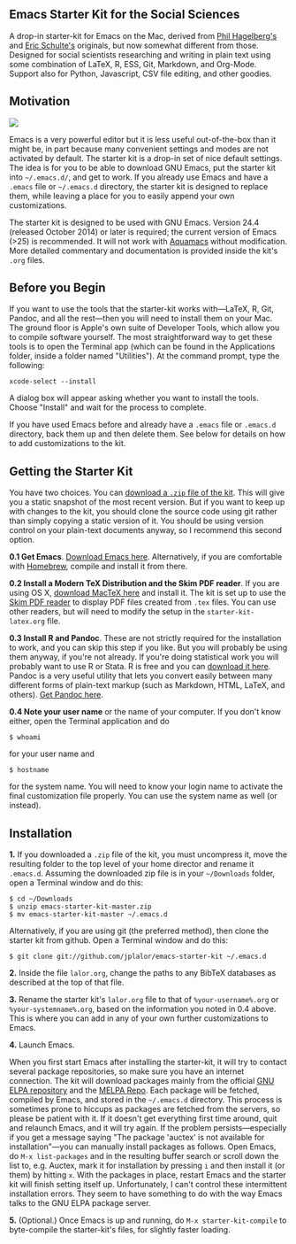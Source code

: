 ## Emacs Starter Kit for the Social Sciences

A drop-in starter-kit for Emacs on the Mac, derived from
[Phil Hagelberg's](https://github.com/technomancy) and
[Eric Schulte's](https://github.com/eschulte/) originals, but now
somewhat different from those. Designed for social scientists
researching and writing in plain text using some combination of LaTeX,
R, ESS, Git, Markdown, and Org-Mode. Support also for Python,
Javascript, CSV file editing, and other goodies.

## Motivation

[![](http://kieranhealy.org/img/emacs-starter-kit.jpg)](http://kieranhealy.org/img/emacs-starter-kit.jpg)

Emacs is a very powerful
editor but it is less useful out-of-the-box than it might be, in part
because many convenient settings and modes are not activated by default.
The starter kit is a drop-in set of nice default settings. The idea is
for you to be able to download GNU Emacs, put the starter kit into
`~/.emacs.d/`, and get to work. If you already use Emacs and have a
`.emacs` file or `~/.emacs.d` directory, the starter kit is designed to
replace them, while leaving a place for you to easily append your own
customizations.

The starter kit is designed to be used with GNU Emacs. Version 24.4
(released October 2014) or later is required; the current version of
Emacs (>25) is recommended. It will not work with
[Aquamacs](http://aquamacs.org/ "Aquamacs: Emacs for Mac OS X")
without modification. More detailed commentary and documentation is
provided inside the kit's `.org` files.

## Before you Begin

If you want to use the tools that the starter-kit works with—LaTeX, R,
Git, Pandoc, and all the rest—then you will need to install them on your
Mac. The ground floor is Apple's own suite of Developer Tools, which
allow you to compile software yourself. The most straightforward way to get these tools is to open the Terminal app (which can be found in the Applications folder, inside a folder named "Utilities"). At the command prompt, type the following:

`xcode-select --install`

A dialog box will appear asking whether you want to install the tools. Choose "Install" and wait for the process to complete. 

If you have used Emacs before and already have a `.emacs` file or
`.emacs.d` directory, back them up and then delete them. See below for
details on how to add customizations to the kit.

## Getting the Starter Kit ##

You have two choices. You can [download a `.zip` file of the
kit](https://github.com/kjhealy/emacs-starter-kit/archive/master.zip).
This will give you a static snapshot of the most recent version. But if
you want to keep up with changes to the kit, you should clone the source
code using git rather than simply copying a static version of it. You
should be using version control on your plain-text documents anyway, so
I recommend this second option.

**0.1 Get Emacs**. [Download Emacs
here](http://emacsformacosx.com/ "GNU Emacs For Mac OS X").
Alternatively, if you are comfortable with [Homebrew](https://brew.sh), compile and install it from there.

**0.2 Install a Modern TeX Distribution and the Skim PDF reader**. If
you are using OS X, [download MacTeX
here](http://www.tug.org/mactex/ "MacTeX - TeX Users Group") and install
it. The kit is set up to use the [Skim PDF
reader](http://skim-app.sourceforge.net) to display PDF files created
from `.tex` files. You can use other readers, but will need to modify
the setup in the `starter-kit-latex.org` file.

**0.3 Install R and Pandoc**. These are not strictly required for the
installation to work, and you can skip this step if you like. But you
will probably be using them anyway, if you're not already. If you're
doing statistical work you will probably want to use R or Stata. R is
free and you can [download it here](http://www.r-project.org). Pandoc is
a very useful utility that lets you convert easily between many
different forms of plain-text markup (such as Markdown, HTML, LaTeX, and
others). [Get Pandoc here](http://johnmacfarlane.net/pandoc/).

**0.4 Note your user name** or the name of your computer. If you don't
know either, open the Terminal application and do

    $ whoami

for your user name and

    $ hostname

for the system name. You will need to know your login name to activate
the final customization file properly. You can use the system name as
well (or instead).

## Installation ##

**1.** If you downloaded a `.zip` file of the kit, you must uncompress
it, move the resulting folder to the top level of your home director and
rename it `.emacs.d`. Assuming the downloaded zip file is in your
`~/Downloads` folder, open a Terminal window and do this:

    $ cd ~/Downloads
    $ unzip emacs-starter-kit-master.zip
    $ mv emacs-starter-kit-master ~/.emacs.d

Alternatively, if you are using git (the preferred method), then clone
the starter kit from github. Open a Terminal window and do this:

    $ git clone git://github.com/jplalor/emacs-starter-kit ~/.emacs.d

**2.** Inside the file `lalor.org`, change the paths to any BibTeX
databases as described at the top of that file.

**3.** Rename the starter kit's `lalor.org` file to that of
`%your-username%.org` or `%your-systemname%.org`, based on the
information you noted in 0.4 above. This is where you can add in any of
your own further customizations to Emacs.

**4.** Launch Emacs.

When you first start Emacs after installing the starter-kit, it will try
to contact several package repositories, so make sure you have an
internet connection. The kit will download packages mainly from the
official [GNU ELPA
repository](http://http://elpa.gnu.org "Welcome to ELPA") and the [MELPA
Repo](http://melpa.milkbox.net "MELPA"). Each package will be fetched,
compiled by Emacs, and stored in the `~/.emacs.d` directory. This
process is sometimes prone to hiccups as packages are fetched from the
servers, so please be patient with it. If it doesn't get everything
first time around, quit and relaunch Emacs, and it will try again. If
the problem persists—especially if you get a message saying "The package
'auctex' is not available for installation"—you can manually install
packages as follows. Open Emacs, do `M-x list-packages` and in the
resulting buffer search or scroll down the list to, e.g. Auctex, mark it
for installation by pressing `i` and then install it (or them) by
hitting `x`. With the packages in place, restart Emacs and the starter
kit will finish setting itself up. Unfortunately, I can't control these
intermittent installation errors. They seem to have something to do with
the way Emacs talks to the GNU ELPA package server.

**5.** (Optional.) Once Emacs is up and running, do
`M-x starter-kit-compile` to byte-compile the starter-kit's files, for
slightly faster loading.


